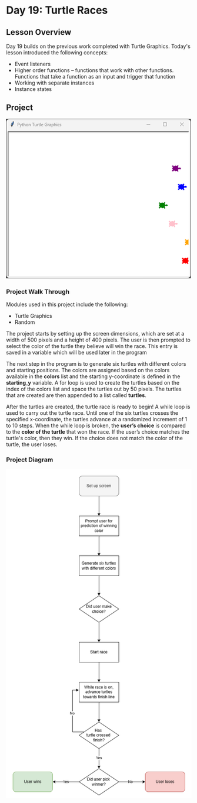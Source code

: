 # Day 19: Turtle Races
## Lesson Overview
Day 19 builds on the previous work completed with Turtle Graphics. Today's lesson introduced the following concepts:
-	Event listeners
-	Higher order functions – functions that work with other functions. Functions that take a function as an input and trigger that function
-	Working with separate instances
-	Instance states
## Project
![Screenshot of Turtle Graphics Project](../Images/Day19-TurtleRace.png)
### Project Walk Through
Modules used in this project include the following:
- Turtle Graphics
- Random

The project starts by setting up the screen dimensions, which are set at a width of 500 pixels and a height of 400 pixels. The user is then prompted to select the color of the turtle they believe will win the race. This entry is saved in a variable which will be used later in the program

The next step in the program is to generate six turtles with different colors and starting positions. The colors are assigned based on the colors available in the **colors** list and the starting y-coordinate is defined in the **starting_y** variable. A for loop is used to create the turtles based on the index of the colors list and space the turtles out by 50 pixels. The turtles that are created are then appended to a list called **turtles**.

After the turtles are created, the turtle race is ready to begin! A while loop is used to carry out the turtle race. Until one of the six turtles crosses the specified x-coordinate, the turtles advance at a randomized increment of 1 to 10 steps. When the while loop is broken, the **user’s choice** is compared to the **color of the turtle** that won the race. If the user’s choice matches the turtle's color, then they win. If the choice does not match the color of the turtle, the user loses.

### Project Diagram
![Turtle Races Flow Chart](../Images/Day19-TurtleRaceFlow.png)
